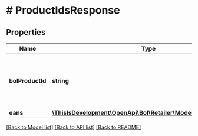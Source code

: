 # # ProductIdsResponse

## Properties

Name | Type | Description | Notes
------------ | ------------- | ------------- | -------------
**bolProductId** | **string** | Identifier of the product. This id is specific to bol.com webshop. |
**eans** | [**\ThisIsDevelopment\OpenApi\Bol\Retailer\Models\ProductIdsEan[]**](ProductIdsEan.md) |  |

[[Back to Model list]](../../README.md#models) [[Back to API list]](../../README.md#endpoints) [[Back to README]](../../README.md)
